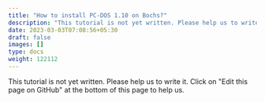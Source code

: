 ```yaml
---
title: "How to install PC-DOS 1.10 on Bochs?"
description: "This tutorial is not yet written. Please help us to write it. Click on 'Edit this page on GitHub' at the bottom of this page to help us."
date: 2023-03-03T07:08:56+05:30
draft: false
images: []
type: docs
weight: 122112
---
```


This tutorial is not yet written. Please help us to write it. Click on "Edit this page on GitHub" at the bottom of this page to help us.

